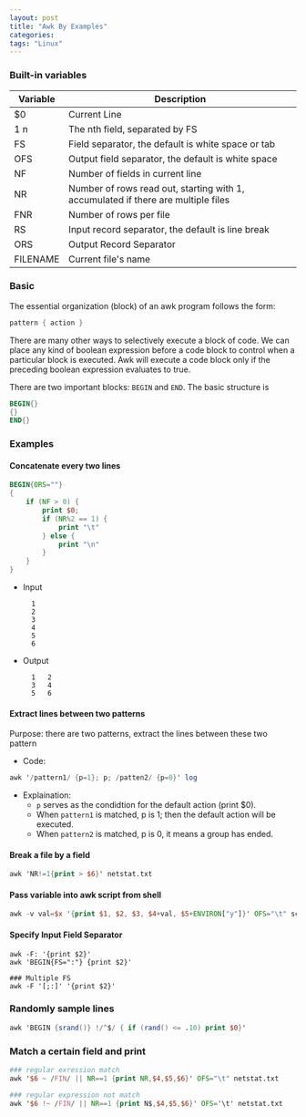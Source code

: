 ```yaml
---
layout: post
title: "Awk By Examples"
categories:
tags: "Linux"
---
```


### Built-in variables

| Variable | Description   |
|----------|---------------|
| $0	| Current Line |
| $1~$n | The nth field, separated by FS |
| FS    | Field separator, the default is white space or tab |
| OFS   | Output field separator, the default is white space |
| NF    | Number of fields in current line |
| NR    | Number of rows read out, starting with 1, accumulated if there are multiple files |
| FNR   | Number of rows per file |
| RS    | Input record separator, the default is line break |
| ORS   | Output Record Separator |
| FILENAME | Current file's name |

### Basic

The essential organization (block) of an awk program follows the form:

```awk
pattern { action }
```

There are many other ways to selectively execute a block of code. We can place any kind of boolean expression before a code block to control when a particular block is executed. Awk will execute a code block only if the preceding boolean expression evaluates to true.

There are two important blocks: ```BEGIN``` and ```END```. The basic structure is

```awk
BEGIN{}
{}
END{}
```

### Examples

#### Concatenate every two lines


```awk
BEGIN{ORS=""} 
{
    if (NF > 0) {
        print $0; 
        if (NR%2 == 1) {
            print "\t"
        } else {
            print "\n"
        }
    }
}
```

- Input

	    1
	    2
	    3
	    4
	    5
	    6


- Output


	    1	2
	    3	4
	    5	6

#### Extract lines between two patterns
Purpose: there are two patterns, extract the lines between these two pattern
- Code:

```awk
awk '/pattern1/ {p=1}; p; /patten2/ {p=0}' log
```

- Explaination:
  + ```p``` serves as the condidtion for the default action (print $0).
  + When ```pattern1``` is matched, p is 1; then the default action will be executed.
  + When ```pattern2``` is matched, p is 0, it means a group has ended.

#### Break a file by a field

```awk
awk 'NR!=1{print > $6}' netstat.txt
```

#### Pass variable into awk script from shell
```awk
awk -v val=$x '{print $1, $2, $3, $4+val, $5+ENVIRON["y"]}' OFS="\t" score.txt
```

#### Specify Input Field Separator
```
awk -F: '{print $2}'
awk 'BEGIN{FS=":"} {print $2}'

### Multiple FS
awk -F '[;:]' '{print $2}'
```


### Randomly sample lines
```awk
awk 'BEGIN {srand()} !/^$/ { if (rand() <= .10) print $0}'
```

### Match a certain field and print
```awk
### regular exression match
awk '$6 ~ /FIN/ || NR==1 {print NR,$4,$5,$6}' OFS="\t" netstat.txt

### regular expression not match
awk '$6 !~ /FIN/ || NR==1 {print N$,$4,$5,$6}' OFS='\t' netstat.txt
```


